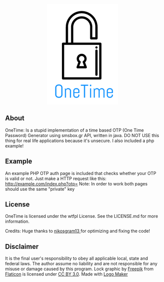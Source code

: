 <p align="center"><img src="https://raw.githubusercontent.com/NickTehPro/OneTime/master/logo.png" /></p>

## About
OneTime: Is a stupid implementation of a time based OTP (One Time Password) Generator using smsbox.gr API, written in java. DO NOT USE this thing for real life applications because it's unsecure. I also included a php example!

## Example
An example PHP OTP auth page is included that checks whether your OTP is valid or not. Just make a HTTP request like this: http://example.com/index.php?otp=<YOUROTP> Note: In order to work both pages should use the same "private" key
## License

OneTime is licensed under the wtfpl License. See the LICENSE.md for more information.

Credits: Huge thanks to <a href="https://github.com/nikosgram13"> nikosgram13 </a> for optimizing and fixing the code!
## Disclaimer
It is the final user's responsibility to obey all applicable local, state and federal laws. 
The author assume no liability and are not responsible for any misuse or damage caused by this program.
Lock graphic by <a href="http://www.flaticon.com/authors/freepik">Freepik</a> from <a href="http://www.flaticon.com/">Flaticon</a> is licensed under <a href="http://creativecommons.org/licenses/by/3.0/" title="Creative Commons BY 3.0">CC BY 3.0</a>. Made with <a href="http://logomakr.com" title="Logo Maker">Logo Maker</a>